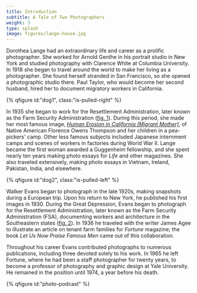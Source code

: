 ```yaml
---
title: Introduction
subtitle: A Tale of Two Photographers
weight: 3
type: splash
image: figures/lange-house.jpg
---
```


Dorothea Lange had an extraordinary life and career as a prolific photographer. She worked for Arnold Genthe in his portrait studio in New York and studied photography with Clarence White at Columbia University. In 1918 she began to travel around the world to make her living as a photographer. She found herself stranded in San Francisco, so she opened a photographic studio there. Paul Taylor, who would become her second husband, hired her to document migratory workers in California.

{% qfigure id:"dog1", class:"is-pulled-right" %}

In 1935 she began to work for the Resettlement Administration, later known as the Farm Security Administration ([fig. 1](#dog1)). During this period, she made her most famous image, [*Human Erosion in California (Migrant Mother)*](/catalogue/1/), of Native American Florence Owens Thompson and her children in a pea-pickers' camp. Other less famous subjects included Japanese internment camps and scenes of workers in factories during World War II. Lange became the first woman awarded a Guggenheim fellowship, and she spent nearly ten years making photo essays for *Life* and other magazines. She also traveled extensively, making photo essays in Vietnam, Ireland, Pakistan, India, and elsewhere.

{% qfigure id:"dog2", class:"is-pulled-left" %}

Walker Evans began to photograph in the late 1920s, making snapshots during a European trip. Upon his return to New York, he published his first images in 1930. During the Great Depression, Evans began to photograph for the Resettlement Administration, later known as the Farm Security Administration (FSA), documenting workers and architecture in the Southeastern states ([fig. 2](#dog2)). In 1936 he traveled with the writer James Agee to illustrate an article on tenant farm families for *Fortune* magazine; the book *Let Us Now Praise Famous Men* came out of this collaboration.

Throughout his career Evans contributed photographs to numerous publications, including three devoted solely to his work. In 1965 he left Fortune, where he had been a staff photographer for twenty years, to become a professor of photography and graphic design at Yale University. He remained in the position until 1974, a year before his death.

{% qfigure id:"photo-podcast" %}

